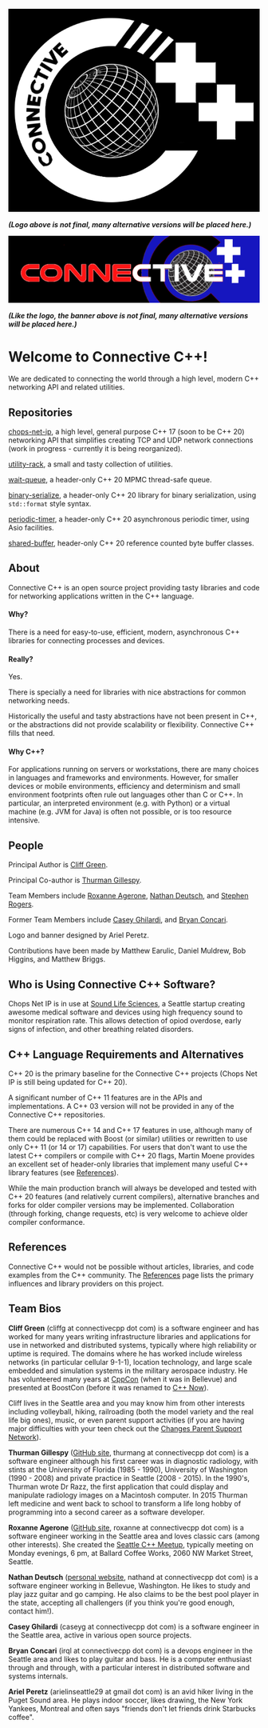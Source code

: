 ![Test Logo](images/connective_logo_02_03_2020.png)

***(Logo above is not final, many alternative versions will be placed here.)***

![Test Banner](images/connective_banner_02_07_2020.png)

***(Like the logo, the banner above is not final, many alternative versions will be placed here.)***

# Welcome to Connective C++!

We are dedicated to connecting the world through a high level, modern C++ networking API and related utilities.

## Repositories

[chops-net-ip](https://connectivecpp.github.io/chops-net-ip), a high level, general purpose C++ 17 (soon to be C++ 20) networking API that simplifies creating TCP and UDP network connections (work in progress - currently it is being reorganized).

[utility-rack](https://connectivecpp.github.io/utility-rack), a small and tasty collection of utilities.

[wait-queue](https://connectivecpp.github.io/wait-queue), a header-only C++ 20 MPMC thread-safe queue.

[binary-serialize](https://connectivecpp.github.io/binary-serialize), a header-only C++ 20 library for binary serialization, using `std::format` style syntax.

[periodic-timer](https://connectivecpp.github.io/periodic-timer), a header-only C++ 20 asynchronous periodic timer, using Asio facilities.

[shared-buffer](https://connectivecpp.github.io/shared-buffer), header-only C++ 20 reference counted byte buffer classes.

## About

Connective C++ is an open source project providing tasty libraries and code for networking applications written in the C++ language.

#### Why?

There is a need for easy-to-use, efficient, modern, asynchronous C++ libraries for connecting processes and devices.

#### Really?

Yes.

There is specially a need for libraries with nice abstractions for common networking needs.

Historically the useful and tasty abstractions have not been present in C++, or the abstractions did not provide scalability or flexibility. Connective C++ fills that need.

#### Why C++? 

For applications running on servers or workstations, there are many choices in languages and frameworks and environments. However, for smaller devices or mobile environments, efficiency and determinism and small environment footprints often rule out languages other than C or C++. In particular, an interpreted environment (e.g. with Python) or a virtual machine (e.g. JVM for Java) is often not possible, or is too resource intensive.

## People

Principal Author is [Cliff Green](https://github.com/cliffg-softwarelibre).

Principal Co-author is [Thurman Gillespy](https://tgill880.github.io).

Team Members include [Roxanne Agerone](https://github.com/oxenran), [Nathan Deutsch](https://github.com/n-deutsch), and [Stephen Rogers](https://github.com/srcodes12).

Former Team Members include [Casey Ghilardi](https://github.com/Crghilardi), and [Bryan Concari](https://github.com/irql).

Logo and banner designed by Ariel Peretz.

Contributions have been made by Matthew Earulic, Daniel Muldrew, Bob Higgins, and Matthew Briggs.

## Who is Using Connective C++ Software?

Chops Net IP is in use at [Sound Life Sciences](https://www.soundlifesci.com/), a Seattle startup creating awesome medical software and devices using high frequency sound to monitor respiration rate. This allows detection of opiod overdose, early signs of infection, and other breathing related disorders.

## C++ Language Requirements and Alternatives

C++ 20 is the primary baseline for the Connective C++ projects (Chops Net IP is still being updated for C++ 20).

A significant number of C++ 11 features are in the APIs and implementations. A C++ 03 version will not be provided in any of the Connective C++ repositories. 

There are numerous C++ 14 and C++ 17 features in use, although many of them could be replaced with Boost (or similar) utilities or rewritten to use only C++ 11 (or 14 or 17) capabilities. For users that don't want to use the latest C++ compilers or compile with C++ 20 flags, Martin Moene provides an excellent set of header-only libraries that implement many useful C++ library features (see [References](doc/references.md)).

While the main production branch will always be developed and tested with C++ 20 features (and relatively current compilers), alternative branches and forks for older compiler versions may be implemented. Collaboration (through forking, change requests, etc) is very welcome to achieve older compiler conformance.

## References

Connective C++ would not be possible without articles, libraries, and code examples from the C++ community. The [References](doc/references.md) page lists the primary influences and library providers on this project.

## Team Bios

**Cliff Green** (cliffg at connectivecpp dot com) is a software engineer and has worked for many years writing infrastructure libraries and applications for use in networked and distributed systems, typically where high reliability or uptime is required. The domains where he has worked include wireless networks (in particular cellular 9-1-1), location technology, and large scale embedded and simulation systems in the military aerospace industry. He has volunteered many years at [CppCon](https://cppcon.org/) (when it was in Bellevue) and presented at BoostCon (before it was renamed to [C++ Now](http://cppnow.org/)).

Cliff lives in the Seattle area and you may know him from other interests including volleyball, hiking, railroading (both the model variety and the real life big ones), music, or even parent support activities (if you are having major difficulties with your teen check out the [Changes Parent Support Network](http://cpsn.org)).

**Thurman Gillespy** ([GitHub site](https://tgill880.github.io/), thurmang at connectivecpp dot com) is a software engineer although his first career was in diagnostic radiology, with stints at the University of Florida (1985 - 1990), University of Washington (1990 - 2008) and private practice in Seattle (2008 - 2015). In the 1990's, Thurman wrote Dr Razz, the first application that could display and manipulate radiology images on a Macintosh computer. In 2015 Thurman left medicine and went back to school to transform a life long hobby of programming into a second career as a software developer.

**Roxanne Agerone** ([GitHub site](https://github.com/oxenran), roxanne at connectivecpp dot com) is a software engineer working in the Seattle area and loves classic cars (among other interests). She created the [Seattle C++ Meetup](https://www.meetup.com/Seattle-C-Meetup), typically meeting on Monday evenings, 6 pm, at Ballard Coffee Works, 2060 NW Market Street, Seattle.

**Nathan Deutsch** ([personal website](http://www.nathandeutsch.com), nathand at connectivecpp dot com) is a software engineer working in Bellevue, Washington. He likes to study and play jazz guitar and go camping. He also claims to be the best pool player in the state, accepting all challengers (if you think you're good enough, contact him!).

**Casey Ghilardi** (caseyg at connectivecpp dot com) is a software engineer in the Seattle area, active in various open source projects. 

**Bryan Concari** (irql at connectivecpp dot com) is a devops engineer in the Seattle area and likes to play guitar and bass. He is a computer enthusiast through and through, with a particular interest in distributed software and systems internals.

**Ariel Peretz** (arielinseattle29 at gmail dot com) is an avid hiker living in the Puget Sound area. He plays indoor soccer, likes drawing, the New York Yankees, Montreal and often says "friends don't let friends drink Starbucks coffee".
